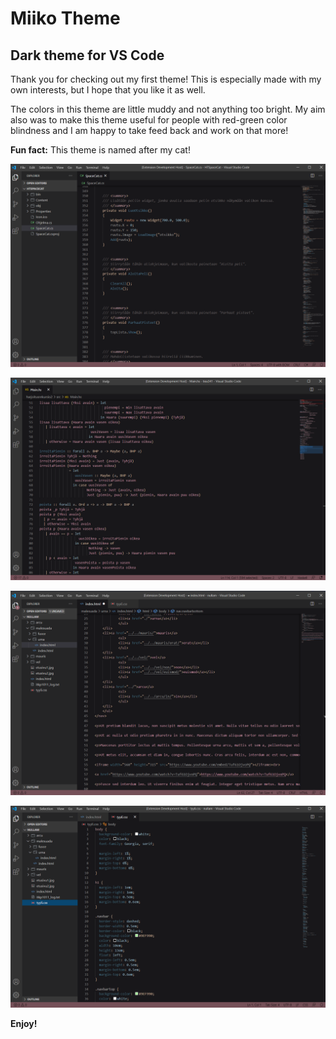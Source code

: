# Miiko Theme
## Dark theme for VS Code
Thank you for checking out my first theme! This is especially made with my own interests, but I hope that you like it as well. 

The colors in this theme are little muddy and not anything too bright. My aim also was to make this theme useful for people with red-green color blindness and I am happy to take feed back and work on that more!

**Fun fact:** This theme is named after my cat!

![picture](vscode_miiko2.png)

![picture](vscode_miiko1.png)

![picture](vscode_miiko3.png)

![picture](vscode_miiko4.png)


**Enjoy!**
